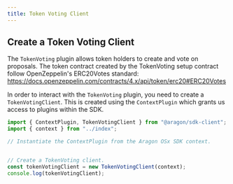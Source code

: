 ```yaml
---
title: Token Voting Client
---
```


## Create a Token Voting Client

The `TokenVoting` plugin allows token holders to create and vote on proposals.
The token contract created by the TokenVoting setup contract follow OpenZeppelin's ERC20Votes standard: https://docs.openzeppelin.com/contracts/4.x/api/token/erc20#ERC20Votes

In order to interact with the `TokenVoting` plugin, you need to create a `TokenVotingClient`.
This is created using the `ContextPlugin` which grants us access to plugins within the SDK.

```ts
import { ContextPlugin, TokenVotingClient } from "@aragon/sdk-client";
import { context } from "../index";

// Instantiate the ContextPlugin from the Aragon OSx SDK context.


// Create a TokenVoting client.
const tokenVotingClient = new TokenVotingClient(context);
console.log(tokenVotingClient);
```


